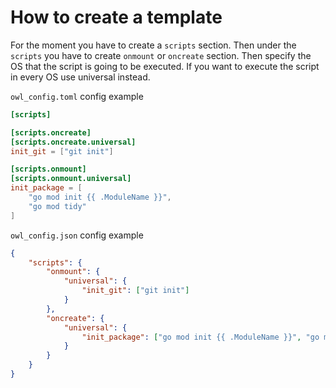 # How to create a template
For the moment you have to create a `scripts` section. Then under the `scripts`
you have to create `onmount` or `oncreate` section. Then specify the OS that the
script is going to be executed. If you want to execute the script in every OS use universal instead.

`owl_config.toml` config example
```toml
[scripts]

[scripts.oncreate]
[scripts.oncreate.universal]
init_git = ["git init"]

[scripts.onmount]
[scripts.onmount.universal]
init_package = [
    "go mod init {{ .ModuleName }}",
    "go mod tidy"
]
```

`owl_config.json` config example
```json
{
    "scripts": {
        "onmount": {
            "universal": {
                "init_git": ["git init"]
            }
        },
        "oncreate": {
            "universal": {
                "init_package": ["go mod init {{ .ModuleName }}", "go mod tidy"]
            }
        }
    }
}
```
